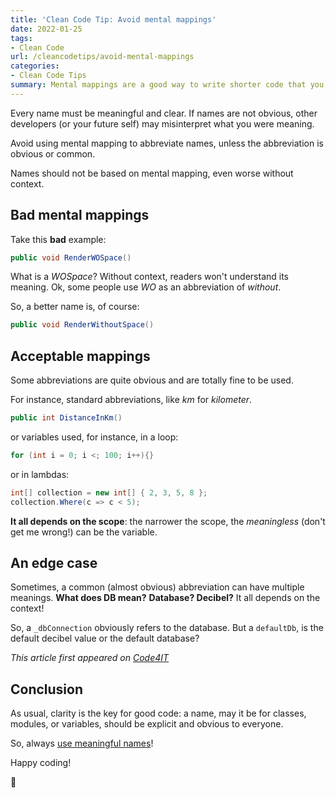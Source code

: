 ```yaml
---
title: 'Clean Code Tip: Avoid mental mappings'
date: 2022-01-25
tags:
- Clean Code
url: /cleancodetips/avoid-mental-mappings
categories:
- Clean Code Tips
summary: Mental mappings are a good way to write shorter code that you, and only you, can understand. Prefer clarity over brevity!
---
```


Every name must be meaningful and clear. If names are not obvious, other developers (or your future self) may misinterpret what you were meaning.

Avoid using mental mapping to abbreviate names, unless the abbreviation is obvious or common.

Names should not be based on mental mapping, even worse without context.

## Bad mental mappings

Take this **bad** example:

```cs
public void RenderWOSpace()
```

What is a _WOSpace_? Without context, readers won't understand its meaning. Ok, some people use _WO_ as an abbreviation of _without_.

So, a better name is, of course:

```cs
public void RenderWithoutSpace()
```

## Acceptable mappings

Some abbreviations are quite obvious and are totally fine to be used.

For instance, standard abbreviations, like _km_ for _kilometer_.

```cs
public int DistanceInKm()
```

or variables used, for instance, in a loop:

```cs
for (int i = 0; i <; 100; i++){}
```

or in lambdas:

```cs
int[] collection = new int[] { 2, 3, 5, 8 };
collection.Where(c => c < 5);
```

**It all depends on the scope**: the narrower the scope, the _meaningless_ (don't get me wrong!) can be the variable.

## An edge case

Sometimes, a common (almost obvious) abbreviation can have multiple meanings. **What does DB mean?** **Database? Decibel?** It all depends on the context!

So, a `_dbConnection` obviously refers to the database. But a `defaultDb`, is the default decibel value or the default database?

_This article first appeared on [Code4IT](https://www.code4it.dev/)_

## Conclusion

As usual, clarity is the key for good code: a name, may it be for classes, modules, or variables, should be explicit and obvious to everyone.

So, always [use meaningful names](https://www.code4it.dev/cleancodetips/choose-meaningful-names "Clean code tips: use meaningful names - Code4IT")!

Happy coding!

🐧

